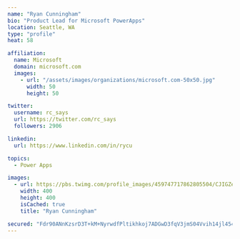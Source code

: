 ```yaml
---
name: "Ryan Cunningham"
bio: "Product Lead for Microsoft PowerApps"
location: Seattle, WA
type: "profile"
heat: 58

affiliation:
  name: Microsoft
  domain: microsoft.com
  images:
    - url: "/assets/images/organizations/microsoft.com-50x50.jpg"
      width: 50
      height: 50

twitter:
  username: rc_says
  url: https://twitter.com/rc_says
  followers: 2906

linkedin:
  url: https://www.linkedin.com/in/rycu

topics:
  - Power Apps

images:
  - url: https://pbs.twimg.com/profile_images/459747717862805504/CJIGZejd_400x400.png
    width: 400
    height: 400
    isCached: true
    title: "Ryan Cunningham"

secured: "Fdr90ANnKzsrD3T+kM+NyrwdfPltikhkoj7ADGwD3fqV3jmS04Vvih14jl454RqM2dILSPgnKChdkwdP2MkAXfAqcfM46thu74rmfg2EwSnE4rM5uOWQ6HfJvZxNZoNlY4FxaWeRzuK3J5Ib0jLCfTWOBYongQGLBqdMTbUqx3KfGeH0Ar0Pwpg+BCnfchUChuGWjPOMf7e/GrL8X36yxx/ir+y8qz6kS+TpBhZv18ryQ5iuORv+V0oVfa8b6glYy5iwV7rFfPTwm72lJbWmQ/xDMqB78ssTytdsYgTvep+RBeVoH+W+UqVWqhykJV6SXzNIz+wNW0QxQoUgS0g+WGFkR8sxWikQOrLxJ+s+4k3eooj533y61aD7gE57NtB5f2FW8Vx4hd5dbRGZ1wghRg==;aIXmjz1exsj31oqTdsqVYQ=="
---
```


